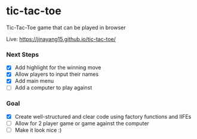 # tic-tac-toe

Tic-Tac-Toe game that can be played in browser

Live: https://jinayang15.github.io/tic-tac-toe/

### Next Steps

- [x] Add highlight for the winning move
- [x] Allow players to input their names
- [x] Add main menu
- [ ] Add a computer to play against

### Goal

- [x] Create well-structured and clear code using factory functions and IIFEs
- [ ] Allow for 2 player game or game against the computer
- [ ] Make it look nice :)
